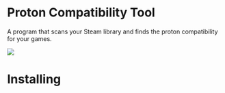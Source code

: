 # Proton Compatibility Tool
A program that scans your Steam library and finds the proton compatibility for your games.

<img src="https://i.imgur.com/VTQN2tk.png">

# Installing
